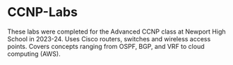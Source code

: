 # CCNP-Labs
These labs were completed for the Advanced CCNP class at Newport High School in 2023-24. Uses Cisco routers, switches and wireless access points. Covers concepts ranging from OSPF, BGP, and VRF to cloud computing (AWS).
